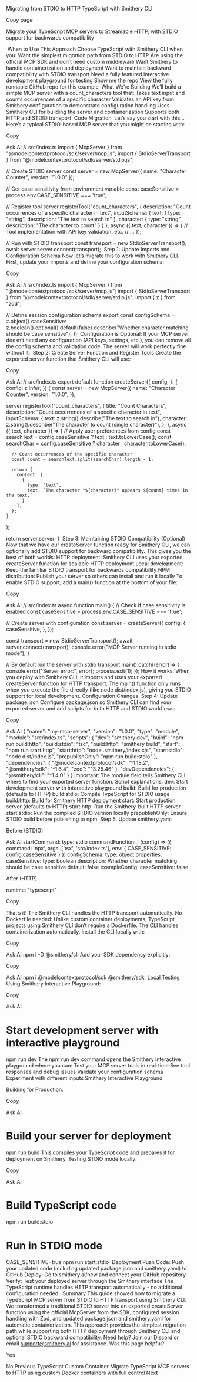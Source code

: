 Migrating from STDIO to HTTP
TypeScript with Smithery CLI

Copy page

Migrate your TypeScript MCP servers to Streamable HTTP, with STDIO support for backwards compatibility

​
When to Use This Approach
Choose TypeScript with Smithery CLI when you:
Want the simplest migration path from STDIO to HTTP
Are using the official MCP SDK and don’t need custom middleware
Want Smithery to handle containerization and deployment
Want to maintain backward compatibility with STDIO transport
Need a fully featured interactive development playground for testing
Show me the repo
View the fully runnable GitHub repo for this example
​
What We’re Building
We’ll build a simple MCP server with a count_characters tool that:
Takes text input and counts occurrences of a specific character
Validates an API key from Smithery configuration to demonstrate configuration handling
Uses Smithery CLI for building the server and containerization
Supports both HTTP and STDIO transport
​
Code Migration
​
Let’s say you start with this…
Here’s a typical STDIO-based MCP server that you might be starting with:

Copy

Ask AI
// src/index.ts
import { McpServer } from "@modelcontextprotocol/sdk/server/mcp.js";
import { StdioServerTransport } from "@modelcontextprotocol/sdk/server/stdio.js";

// Create STDIO server
const server = new McpServer({
name: "Character Counter",
version: "1.0.0"
});

// Get case sensitivity from environment variable
const caseSensitive = process.env.CASE_SENSITIVE === 'true';

// Register tool
server.registerTool("count_characters", {
description: "Count occurrences of a specific character in text",
inputSchema: {
text: { type: "string", description: "The text to search in" },
character: { type: "string", description: "The character to count" }
}
}, async ({ text, character }) => {
// Tool implementation with API key validation, etc.
// ...
});

// Run with STDIO transport
const transport = new StdioServerTransport();
await server.server.connect(transport);
​
Step 1: Update Imports and Configuration Schema
Now let’s migrate this to work with Smithery CLI. First, update your imports and define your configuration schema:

Copy

Ask AI
// src/index.ts
import { McpServer } from "@modelcontextprotocol/sdk/server/mcp.js";
import { StdioServerTransport } from "@modelcontextprotocol/sdk/server/stdio.js";
import { z } from "zod";

// Define session configuration schema
export const configSchema = z.object({
caseSensitive: z.boolean().optional().default(false).describe("Whether character matching should be case sensitive"),
});
Configuration is Optional: If your MCP server doesn’t need any configuration (API keys, settings, etc.), you can remove all the config schema and validation code. The server will work perfectly fine without it.
​
Step 2: Create Server Function and Register Tools
Create the exported server function that Smithery CLI will use:

Copy

Ask AI
// src/index.ts
export default function createServer({
config,
}: {
config: z.infer<typeof configSchema>;
}) {
const server = new McpServer({
name: "Character Counter",
version: "1.0.0",
});

server.registerTool("count_characters", {
title: "Count Characters",
description: "Count occurrences of a specific character in text",
inputSchema: {
text: z.string().describe("The text to search in"),
character: z.string().describe("The character to count (single character)"),
},
},
async ({ text, character }) => {
// Apply user preferences from config
const searchText = config.caseSensitive ? text : text.toLowerCase();
const searchChar = config.caseSensitive ? character : character.toLowerCase();

      // Count occurrences of the specific character
      const count = searchText.split(searchChar).length - 1;

      return {
        content: [
          {
            type: "text",
            text: `The character "${character}" appears ${count} times in the text.`
          }
        ],
      };
    }

);

return server.server;
}
​
Step 3: Maintaining STDIO Compatibility (Optional)
Now that we have our createServer function ready for Smithery CLI, we can optionally add STDIO support for backward compatibility. This gives you the best of both worlds:
HTTP deployment: Smithery CLI uses your exported createServer function for scalable HTTP deployment
Local development: Keep the familiar STDIO transport for backwards compatibility
NPM distribution: Publish your server so others can install and run it locally
To enable STDIO support, add a main() function at the bottom of your file:

Copy

Ask AI
// src/index.ts
async function main() {
// Check if case sensitivity is enabled
const caseSensitive = process.env.CASE_SENSITIVE === 'true';

// Create server with configuration
const server = createServer({
config: {
caseSensitive,
},
});

const transport = new StdioServerTransport();
await server.connect(transport);
console.error("MCP Server running in stdio mode");
}

// By default run the server with stdio transport
main().catch((error) => {
console.error("Server error:", error);
process.exit(1);
});
How it works: When you deploy with Smithery CLI, it imports and uses your exported createServer function for HTTP transport. The main() function only runs when you execute the file directly (like node dist/index.js), giving you STDIO support for local development.
​
Configuration Changes
​
Step 4: Update package.json
Configure package.json so Smithery CLI can find your exported server and add scripts for both HTTP and STDIO workflows:

Copy

Ask AI
{
"name": "my-mcp-server",
"version": "1.0.0",
"type": "module",
"module": "src/index.ts",
"scripts": {
"dev": "smithery dev",
"build": "npm run build:http",
"build:stdio": "tsc",
"build:http": "smithery build",
"start": "npm run start:http",
"start:http": "node .smithery/index.cjs",
"start:stdio": "node dist/index.js",
"prepublishOnly": "npm run build:stdio"
},
"dependencies": {
"@modelcontextprotocol/sdk": "^1.18.2",
"@smithery/sdk": "^1.6.4",
"zod": "^3.25.46"
},
"devDependencies": {
"@smithery/cli": "^1.4.0"
}
}
Important: The module field tells Smithery CLI where to find your exported server function.
Script explanations:
dev: Start development server with interactive playground
build: Build for production (defaults to HTTP)
build:stdio: Compile TypeScript for STDIO usage
build:http: Build for Smithery HTTP deployment
start: Start production server (defaults to HTTP)
start:http: Run the Smithery-built HTTP server
start:stdio: Run the compiled STDIO version locally
prepublishOnly: Ensure STDIO build before publishing to npm
​
Step 5: Update smithery.yaml

Before (STDIO)

Ask AI
startCommand:
type: stdio
commandFunction: |
(config) => ({
command: 'npx',
args: ['tsx', 'src/index.ts'],
env: {
CASE_SENSITIVE: config.caseSensitive
}
})
configSchema:
type: object
properties:
caseSensitive:
type: boolean
description: Whether character matching should be case sensitive
default: false
exampleConfig:
caseSensitive: false

After (HTTP)

runtime: "typescript"

Copy

That’s it! The Smithery CLI handles the HTTP transport automatically.
No Dockerfile needed: Unlike custom container deployments, TypeScript projects using Smithery CLI don’t require a Dockerfile. The CLI handles containerization automatically.
Install the CLI locally with:

Copy

Ask AI
npm i -D @smithery/cli
Add your SDK dependency explicitly:

Copy

Ask AI
npm i @modelcontextprotocol/sdk @smithery/sdk
​
Local Testing
Using Smithery Interactive Playground:

Copy

Ask AI

# Start development server with interactive playground

npm run dev
The npm run dev command opens the Smithery interactive playground where you can:
Test your MCP server tools in real-time
See tool responses and debug issues
Validate your configuration schema
Experiment with different inputs
Smithery Interactive Playground

Building for Production:

Copy

Ask AI

# Build your server for deployment

npm run build
This compiles your TypeScript code and prepares it for deployment on Smithery.
Testing STDIO mode locally:

Copy

Ask AI

# Build TypeScript code

npm run build:stdio

# Run in STDIO mode

CASE_SENSITIVE=true npm run start:stdio
​
Deployment
Push Code: Push your updated code (including updated package.json and smithery.yaml) to GitHub
Deploy: Go to smithery.ai/new and connect your GitHub repository
Verify: Test your deployed server through the Smithery interface
The TypeScript runtime handles HTTP transport automatically - no additional configuration needed.
​
Summary
This guide showed how to migrate a TypeScript MCP server from STDIO to HTTP transport using Smithery CLI. We transformed a traditional STDIO server into an exported createServer function using the official McpServer from the SDK, configured session handling with Zod, and updated package.json and smithery.yaml for automatic containerization. This approach provides the simplest migration path while supporting both HTTP deployment through Smithery CLI and optional STDIO backward compatibility.
Need help? Join our Discord or email support@smithery.ai for assistance.
Was this page helpful?

Yes

No
Previous
TypeScript Custom Container
Migrate TypeScript MCP servers to HTTP using custom Docker containers with full control
Next
